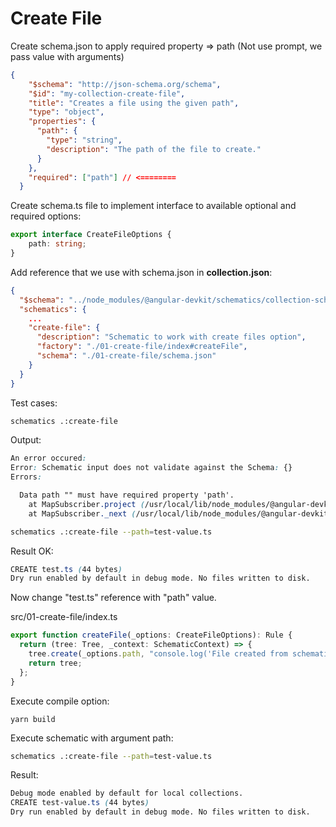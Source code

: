 # Create File

Create schema.json to apply required property => path
(Not use prompt, we pass value with arguments)
```json
{
    "$schema": "http://json-schema.org/schema",
    "$id": "my-collection-create-file",
    "title": "Creates a file using the given path",
    "type": "object",
    "properties": {
      "path": {
        "type": "string",
        "description": "The path of the file to create."
      }
    },
    "required": ["path"] // <========
  }
```

Create schema.ts file to implement interface to available optional and required options:
```typescript
export interface CreateFileOptions {
    path: string;
}
```

Add reference that we use with schema.json in **collection.json**:

```json
{
  "$schema": "../node_modules/@angular-devkit/schematics/collection-schema.json",
  "schematics": {
    ...
    "create-file": {
      "description": "Schematic to work with create files option",
      "factory": "./01-create-file/index#createFile",
      "schema": "./01-create-file/schema.json"
    }
  }
}
```

Test cases:

```bash
schematics .:create-file
```
Output:
```css
An error occured:
Error: Schematic input does not validate against the Schema: {}
Errors:

  Data path "" must have required property 'path'.
    at MapSubscriber.project (/usr/local/lib/node_modules/@angular-devkit/schematics-cli/node_modules/@angular-devkit/schematics/tools/schema-option-transform.js:30:27)
    at MapSubscriber._next (/usr/local/lib/node_modules/@angular-devkit/schematics-cli/node_modules/rxjs/internal/operators/map.js:49:35)
```

```bash
schematics .:create-file --path=test-value.ts
```

Result OK:
```css
CREATE test.ts (44 bytes)
Dry run enabled by default in debug mode. No files written to disk.
```

Now change "test.ts" reference with "path" value.

src/01-create-file/index.ts

```typescript
export function createFile(_options: CreateFileOptions): Rule {
  return (tree: Tree, _context: SchematicContext) => {
    tree.create(_options.path, "console.log('File created from schematic!');");
    return tree;
  };
}
```
Execute compile option:
```
yarn build
```

Execute schematic with argument path:

```bash
schematics .:create-file --path=test-value.ts
```
Result:

```css
Debug mode enabled by default for local collections.
CREATE test-value.ts (44 bytes)
Dry run enabled by default in debug mode. No files written to disk.
```
